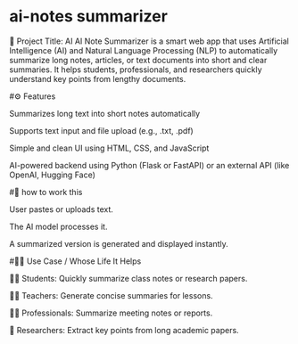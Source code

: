 # ai-notes summarizer 

📌 Project Title: AI  AI Note Summarizer is a smart web app that uses Artificial Intelligence (AI) and Natural Language Processing (NLP) to automatically summarize long notes, articles, or text documents into short and clear summaries. It helps students, professionals, and researchers quickly understand key points from lengthy documents.

#⚙️ Features

Summarizes long text into short notes automatically

Supports text input and file upload (e.g., .txt, .pdf)

Simple and clean UI using HTML, CSS, and JavaScript

AI-powered backend using Python (Flask or FastAPI) or an external API (like OpenAI, Hugging Face)



#📲 how to work this 

User pastes or uploads text.

The AI model processes it.

A summarized version is generated and displayed instantly.

#🧑‍💻 Use Case / Whose Life It Helps

🧑‍🎓 Students: Quickly summarize class notes or research papers.

👨‍🏫 Teachers: Generate concise summaries for lessons.

🧑‍💼 Professionals: Summarize meeting notes or reports.

🧠 Researchers: Extract key points from long academic papers.

#

